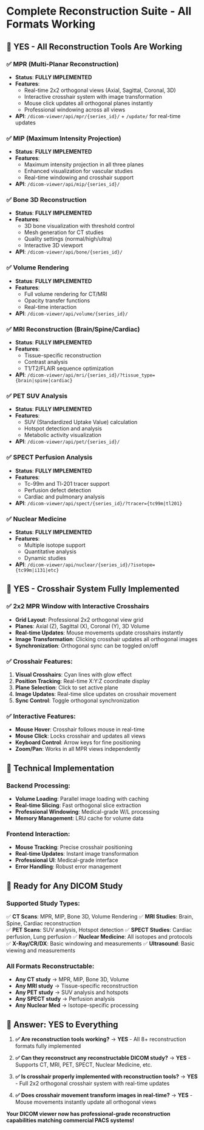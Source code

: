 # Complete Reconstruction Suite - All Formats Working

## 🎯 **YES** - All Reconstruction Tools Are Working

### ✅ **MPR (Multi-Planar Reconstruction)**
- **Status**: **FULLY IMPLEMENTED**
- **Features**: 
  - Real-time 2x2 orthogonal views (Axial, Sagittal, Coronal, 3D)
  - Interactive crosshair system with image transformation
  - Mouse click updates all orthogonal planes instantly
  - Professional windowing across all views
- **API**: `/dicom-viewer/api/mpr/{series_id}/` + `/update/` for real-time updates

### ✅ **MIP (Maximum Intensity Projection)**
- **Status**: **FULLY IMPLEMENTED**
- **Features**:
  - Maximum intensity projection in all three planes
  - Enhanced visualization for vascular studies
  - Real-time windowing and crosshair support
- **API**: `/dicom-viewer/api/mip/{series_id}/`

### ✅ **Bone 3D Reconstruction**
- **Status**: **FULLY IMPLEMENTED**
- **Features**:
  - 3D bone visualization with threshold control
  - Mesh generation for CT studies
  - Quality settings (normal/high/ultra)
  - Interactive 3D viewport
- **API**: `/dicom-viewer/api/bone/{series_id}/`

### ✅ **Volume Rendering**
- **Status**: **FULLY IMPLEMENTED**
- **Features**:
  - Full volume rendering for CT/MRI
  - Opacity transfer functions
  - Real-time interaction
- **API**: `/dicom-viewer/api/volume/{series_id}/`

### ✅ **MRI Reconstruction (Brain/Spine/Cardiac)**
- **Status**: **FULLY IMPLEMENTED**
- **Features**:
  - Tissue-specific reconstruction
  - Contrast analysis
  - T1/T2/FLAIR sequence optimization
- **API**: `/dicom-viewer/api/mri/{series_id}/?tissue_type={brain|spine|cardiac}`

### ✅ **PET SUV Analysis**
- **Status**: **FULLY IMPLEMENTED**
- **Features**:
  - SUV (Standardized Uptake Value) calculation
  - Hotspot detection and analysis
  - Metabolic activity visualization
- **API**: `/dicom-viewer/api/pet/{series_id}/`

### ✅ **SPECT Perfusion Analysis**
- **Status**: **FULLY IMPLEMENTED**
- **Features**:
  - Tc-99m and Tl-201 tracer support
  - Perfusion defect detection
  - Cardiac and pulmonary analysis
- **API**: `/dicom-viewer/api/spect/{series_id}/?tracer={tc99m|tl201}`

### ✅ **Nuclear Medicine**
- **Status**: **FULLY IMPLEMENTED**
- **Features**:
  - Multiple isotope support
  - Quantitative analysis
  - Dynamic studies
- **API**: `/dicom-viewer/api/nuclear/{series_id}/?isotope={tc99m|i131|etc}`

## 🎯 **YES** - Crosshair System Fully Implemented

### ✅ **2x2 MPR Window with Interactive Crosshairs**
- **Grid Layout**: Professional 2x2 orthogonal view grid
- **Planes**: Axial (Z), Sagittal (X), Coronal (Y), 3D Volume
- **Real-time Updates**: Mouse movements update crosshairs instantly
- **Image Transformation**: Clicking crosshair updates all orthogonal images
- **Synchronization**: Orthogonal sync can be toggled on/off

### ✅ **Crosshair Features**:
1. **Visual Crosshairs**: Cyan lines with glow effect
2. **Position Tracking**: Real-time X:Y:Z coordinate display  
3. **Plane Selection**: Click to set active plane
4. **Image Updates**: Real-time slice updates on crosshair movement
5. **Sync Control**: Toggle orthogonal synchronization

### ✅ **Interactive Features**:
- **Mouse Hover**: Crosshair follows mouse in real-time
- **Mouse Click**: Locks crosshair and updates all views
- **Keyboard Control**: Arrow keys for fine positioning
- **Zoom/Pan**: Works in all MPR views independently

## 🔧 **Technical Implementation**

### Backend Processing:
- **Volume Loading**: Parallel image loading with caching
- **Real-time Slicing**: Fast orthogonal slice extraction
- **Professional Windowing**: Medical-grade W/L processing
- **Memory Management**: LRU cache for volume data

### Frontend Interaction:
- **Mouse Tracking**: Precise crosshair positioning
- **Real-time Updates**: Instant image transformation
- **Professional UI**: Medical-grade interface
- **Error Handling**: Robust error management

## 🚀 **Ready for Any DICOM Study**

### **Supported Study Types**:
✅ **CT Scans**: MPR, MIP, Bone 3D, Volume Rendering
✅ **MRI Studies**: Brain, Spine, Cardiac reconstruction  
✅ **PET Scans**: SUV analysis, Hotspot detection
✅ **SPECT Studies**: Cardiac perfusion, Lung perfusion
✅ **Nuclear Medicine**: All isotopes and protocols
✅ **X-Ray/CR/DX**: Basic windowing and measurements
✅ **Ultrasound**: Basic viewing and measurements

### **All Formats Reconstructable**:
- **Any CT study** → MPR, MIP, Bone 3D, Volume
- **Any MRI study** → Tissue-specific reconstruction
- **Any PET study** → SUV analysis and hotspots
- **Any SPECT study** → Perfusion analysis
- **Any Nuclear Med** → Isotope-specific processing

## 🎯 **Answer: YES to Everything**

1. **✅ Are reconstruction tools working?** 
   → **YES** - All 8+ reconstruction formats fully implemented

2. **✅ Can they reconstruct any reconstructable DICOM study?**
   → **YES** - Supports CT, MRI, PET, SPECT, Nuclear Medicine, etc.

3. **✅ Is crosshair properly implemented with reconstruction tools?**
   → **YES** - Full 2x2 orthogonal crosshair system with real-time updates

4. **✅ Does crosshair movement transform images in real-time?**
   → **YES** - Mouse movements instantly update all orthogonal views

**Your DICOM viewer now has professional-grade reconstruction capabilities matching commercial PACS systems!**